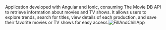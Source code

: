 Application developed with Angular and Ionic, consuming The Movie DB API to retrieve information about movies and TV shows. It allows users to explore trends, search for titles, view details of each production, and save their favorite movies or TV shows for easy access.![FillAndChillApp](https://github.com/user-attachments/assets/f6f8d744-face-4717-ab8d-e90d3a81bd70)
